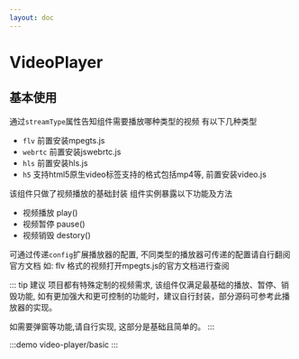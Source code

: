 ```yaml
---
layout: doc
---
```


# VideoPlayer

## 基本使用

通过`streamType`属性告知组件需要播放哪种类型的视频
有以下几种类型
- `flv` 前置安装mpegts.js
- `webrtc` 前置安装jswebrtc.js
- `hls` 前置安装hls.js
- `h5` 支持html5原生video标签支持的格式包括mp4等, 前置安装video.js

该组件只做了视频播放的基础封装
组件实例暴露以下功能及方法

- 视频播放 play()
- 视频暂停 pause()
- 视频销毁 destory()

可通过传递`config`扩展播放器的配置, 不同类型的播放器可传递的配置请自行翻阅官方文档
如: flv 格式的视频打开mpegts.js的官方文档进行查阅

::: tip 建议
项目都有特殊定制的视频需求, 该组件仅满足最基础的播放、暂停、销毁功能, 如有更加强大和更可控制的功能时，建议自行封装，部分源码可参考此播放器的实现。

如需要弹窗等功能,请自行实现, 这部分是基础且简单的。
:::

:::demo
video-player/basic
:::

